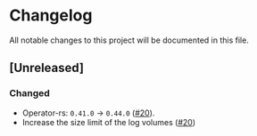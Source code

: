 # Changelog

All notable changes to this project will be documented in this file.

## [Unreleased]

### Changed

- Operator-rs: `0.41.0` -> `0.44.0` ([#20]).
- Increase the size limit of the log volumes ([#20])

[#20]: https://github.com/stackabletech/hdfs-operator/pull/20
